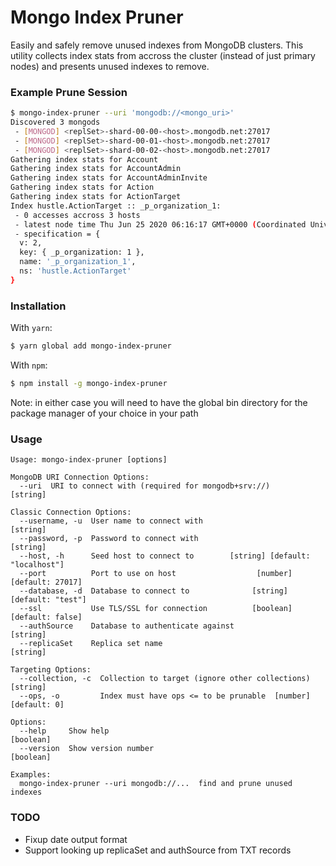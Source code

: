 # Mongo Index Pruner

Easily and safely remove unused indexes from MongoDB clusters. This utility collects index stats from accross the cluster (instead of just primary nodes) and presents unused indexes to remove.

### Example Prune Session

```sh
$ mongo-index-pruner --uri 'mongodb://<mongo_uri>'
Discovered 3 mongods
 - [MONGOD] <replSet>-shard-00-00-<host>.mongodb.net:27017
 - [MONGOD] <replSet>-shard-00-01-<host>.mongodb.net:27017
 - [MONGOD] <replSet>-shard-00-02-<host>.mongodb.net:27017
Gathering index stats for Account
Gathering index stats for AccountAdmin
Gathering index stats for AccountAdminInvite
Gathering index stats for Action
Gathering index stats for ActionTarget
Index hustle.ActionTarget :: _p_organization_1:
 - 0 accesses accross 3 hosts
 - latest node time Thu Jun 25 2020 06:16:17 GMT+0000 (Coordinated Universal Time)
 - specification = {
  v: 2,
  key: { _p_organization: 1 },
  name: '_p_organization_1',
  ns: 'hustle.ActionTarget'
}

```

### Installation

With `yarn`:

```sh
$ yarn global add mongo-index-pruner
```

With `npm`:
```sh
$ npm install -g mongo-index-pruner
```

Note: in either case you will need to have the global bin directory for the package manager of your choice in your path

### Usage

```
Usage: mongo-index-pruner [options]

MongoDB URI Connection Options:
  --uri  URI to connect with (required for mongodb+srv://)              [string]

Classic Connection Options:
  --username, -u  User name to connect with                             [string]
  --password, -p  Password to connect with                              [string]
  --host, -h      Seed host to connect to        [string] [default: "localhost"]
  --port          Port to use on host                  [number] [default: 27017]
  --database, -d  Database to connect to              [string] [default: "test"]
  --ssl           Use TLS/SSL for connection          [boolean] [default: false]
  --authSource    Database to authenticate against                      [string]
  --replicaSet    Replica set name                                      [string]

Targeting Options:
  --collection, -c  Collection to target (ignore other collections)     [string]
  --ops, -o         Index must have ops <= to be prunable  [number] [default: 0]

Options:
  --help     Show help                                                 [boolean]
  --version  Show version number                                       [boolean]

Examples:
  mongo-index-pruner --uri mongodb://...  find and prune unused indexes
```

### TODO
 - Fixup date output format
 - Support looking up replicaSet and authSource from TXT records

